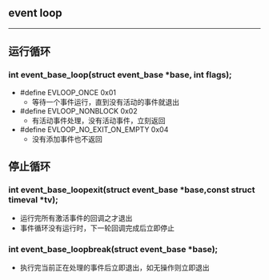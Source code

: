 ## event loop

------

## 运行循环

### int event_base_loop(struct event_base *base, int flags);

- \#define EVLOOP_ONCE 0x01
  - 等待一个事件运行，直到没有活动的事件就退出
- \#define EVLOOP_NONBLOCK 0x02
  - 有活动事件处理，没有活动事件，立刻返回
- \#define EVLOOP_NO_EXIT_ON_EMPTY 0x04
  - 没有添加事件也不返回



## 停止循环

### int event_base_loopexit(struct event_base *base,const struct timeval *tv);

- 运行完所有激活事件的回调之才退出
- 事件循环没有运行时，下一轮回调完成后立即停止

### int event_base_loopbreak(struct event_base *base);

- 执行完当前正在处理的事件后立即退出，如无操作则立即退出
